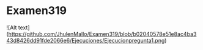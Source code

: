 # Examen319

![Alt text] (https://github.com/JhulenMallo/Examen319/blob/b02040578e51e8ac4ba343d8426dd91fde2066e6/Ejecuciones/Ejecucionpregunta1.png)
